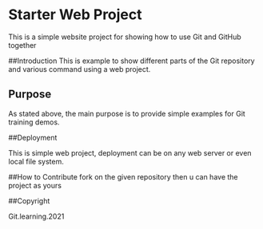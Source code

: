 # Starter Web Project

This is a simple website project for
 showing how to use Git and GitHub together

##Introduction
This is example to show different parts of the Git repository
and various command using a web project.

## Purpose

As stated above, the main purpose is to provide simple examples for Git
training demos.

##Deployment

This is simple web project, deployment can be
 on any web server or even local file system.

##How to Contribute
fork on the given repository then u can have the project as yours

##Copyright

Git.learning.2021